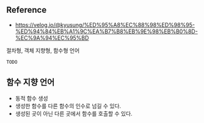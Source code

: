 Reference
-- 
- https://velog.io/@kyusung/%ED%95%A8%EC%88%98%ED%98%95-%ED%94%84%EB%A1%9C%EA%B7%B8%EB%9E%98%EB%B0%8D-%EC%9A%94%EC%95%BD

절차형, 객체 지향형, 함수형 언어

 `TODO`
 
## 함수 지향 언어
- 동적 함수 생성
- 생성한 함수를 다른 함수의 인수로 넘길 수 있다.
- 생성된 곳이 아닌 다른 곳에서 함수를 호출할 수 있다.
